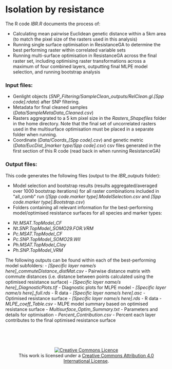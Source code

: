 # Isolation by resistance 

The R code *IBR.R* documents the process of:
* Calculating mean pairwise Euclidean genetic distance within a 5km area (to match the pixel size of the rasters used in this analysis)
* Running single surface optimisation in ResistanceGA to determine the best performing raster within correlated variable sets
* Running multi-surface optimisation in ResistanceGA across the final raster set, including optimising raster transformations across a maximum of four combined layers, outputting final MLPE model selection, and running bootstrap analysis


### Input files:
* Genlight objects (*SNP_Filtering/SampleClean_outputs/RelClean.gl.[Spp code].rdata*) after SNP filtering.
* Metadata for final cleaned samples (*Data/SampleMetaData_Cleaned.csv*)
* Rasters aggregrated to a 5 km pixel size in the *Rasters_Shapefiles* folder in the home directory. Note that the final set of uncorrelated rasters used in the multisurface optimisation must be placed in a separate folder when running.
* Coordinate (*Data/Coords_[Spp code].csv*) and genetic metric (*Data/EucDist_[marker type/Spp code].csv*) csv files generated in the first section of this R code (read back in when running ResistanceGA)


### Output files:
This code generates the following files (output to the *IBR_outputs* folder):
* Model selection and bootstrap results (results aggregated/averaged over 1000 bootstrap iterations) for all raster combinations included in "all_comb" run (*[Spp code.marker type].ModelSelection.csv* and *[Spp code.marker type].Bootstrap.csv*)
* Folders containing all relevant information for the best-performing model/optimised resistance surfaces for all species and marker types:
 - *Nt.MSAT.TopModel_CF*
 - *Nt.SNP.TopModel_SOMO29.FOR.VRM*
 - *Pc.MSAT.TopModel_CF*
 - *Pc.SNP.TopModel_SOMO29.WII*
 - *Ph.MSAT.TopModel_Clay*
 - *Ph.SNP.TopModel_VRM*
 
 The following outputs can be found within each of the best-performing model subfolders:
      - *[Specific layer name/s here]_commuteDistance_distMat.csv* - Pairwise distance matrix with commute distances (i.e. distance between points calculated using the optimised resistance surface)
      - *[Specific layer name/s here]_DiagnosticPlots.tif* - Diagnostic plots for MLPE model
      - *[Specific layer name/s here]_full.rds* - R data
      - *[Specific layer name/s here].asc* - Optimised resistance surface
      - *[Specific layer name/s here].rds* - R data
      - *MLPE_coeff_Table.csv* - MLPE model summary based on optimised resistance surface
      - *Multisurface_Optim_Summary.txt* - Parameters and details for optimisation
      - *Percent_Contribution.csv* - Percent each layer contributes to the final optimised resistance surface


&nbsp;

&nbsp;

<div align="center">
<a rel="license" href="http://creativecommons.org/licenses/by/4.0/"><img alt="Creative Commons Licence" style="border-width:0" src="https://i.creativecommons.org/l/by/4.0/88x31.png" /></a><br />This work is licensed under a <a rel="license" href="http://creativecommons.org/licenses/by/4.0/">Creative Commons Attribution 4.0 International License</a>.
</div>
